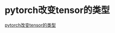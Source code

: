 # pytorch改变tensor的类型
[pytorch改变tensor的类型](https://aiwithcloud.com/2022/04/30/pytorch%e6%94%b9%e5%8f%98tensor%e7%9a%84%e7%b1%bb%e5%9e%8b/)